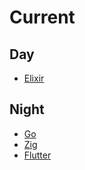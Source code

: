 # Current

## Day
* [Elixir](https://elixir-lang.org/)

## Night
* [Go](https://golang.org/)
* [Zig](https://ziglang.org/)
* [Flutter](https://flutter.dev/)


